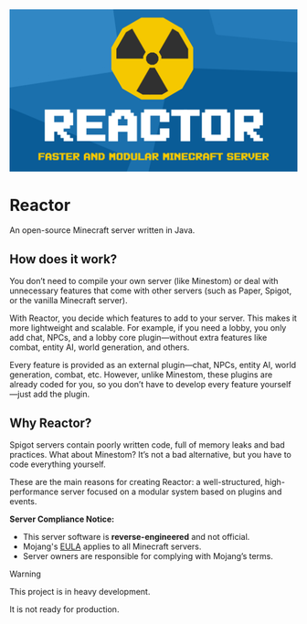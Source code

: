 <img src=".github/banner.png">

# Reactor
An open-source Minecraft server written in Java.

## How does it work?
You don’t need to compile your own server (like Minestom) or deal with unnecessary features that come with other servers (such as Paper, Spigot, or the vanilla Minecraft server).

With Reactor, you decide which features to add to your server. This makes it more lightweight and scalable. For example, if you need a lobby, you only add chat, NPCs, and a lobby core plugin—without extra features like combat, entity AI, world generation, and others.

Every feature is provided as an external plugin—chat, NPCs, entity AI, world generation, combat, etc.
However, unlike Minestom, these plugins are already coded for you, so you don’t have to develop every feature yourself—just add the plugin.

## Why Reactor?
Spigot servers contain poorly written code, full of memory leaks and bad practices.
What about Minestom? It’s not a bad alternative, but you have to code everything yourself.

These are the main reasons for creating Reactor: a well-structured, high-performance server focused on a modular system based on plugins and events.

**Server Compliance Notice:**
- This server software is **reverse-engineered** and not official.
- Mojang's [EULA](https://www.minecraft.net/eula) applies to all Minecraft servers.
- Server owners are responsible for complying with Mojang’s terms.

> [!WARNING]
> This project is in heavy development.
> 
> It is not ready for production.